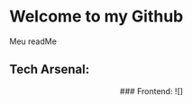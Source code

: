 # Welcome to my Github 
Meu readMe

## Tech Arsenal:
<div align="center">
  ### Frontend:
  ![]
</div>
